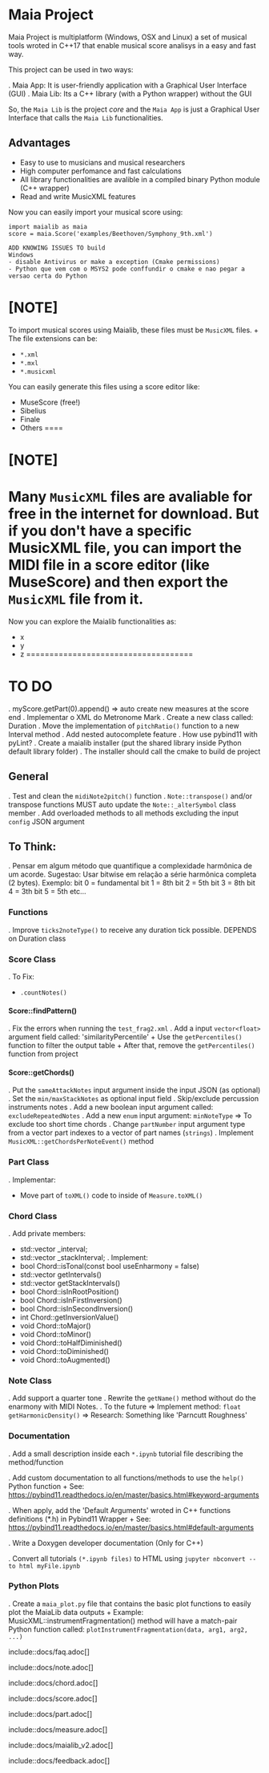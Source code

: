 # Maia Project

Maia Project is multiplatform (Windows, OSX and Linux) a set of musical tools wroted in C++17 that enable musical score analisys in a easy and fast way.

This project can be used in two ways:

. Maia App: It is user-friendly application with a Graphical User Interface (GUI)
. Maia Lib: Its a C++ library (with a Python wrapper) without the GUI

So, the `Maia Lib` is the project *core* and the `Maia App` is just a Graphical User Interface that calls the `Maia Lib` functionalities.

## Advantages
* Easy to use to musicians and musical researchers
* High computer perfomance and fast calculations
* All library functionalities are avalible in a compiled binary Python module (C++ wrapper)
* Read and write MusicXML features

Now you can easily import your musical score using:
```
import maialib as maia
score = maia.Score('examples/Beethoven/Symphony_9th.xml')

ADD KNOWING ISSUES TO build
Windows
- disable Antivirus or make a exception (Cmake permissions)
- Python que vem com o MSYS2 pode conffundir o cmake e nao pegar a versao certa do Python

```
[NOTE]
====
To import musical scores using Maialib, these files must be `MusicXML` files. +
The file extensions can be:

* `*.xml`
* `*.mxl`
* `*.musicxml`

You can easily generate this files using a score editor like:

* MuseScore (free!)
* Sibelius
* Finale
* Others
====

[NOTE]
====
Many `MusicXML` files are avaliable for free in the internet for download.
But if you don't have a specific MusicXML file, you can import the MIDI file in a score editor (like MuseScore) and then export the `MusicXML` file from it. 
====
Now you can explore the Maialib functionalities as:

* x
* y
* z
====================================

# TO DO
. myScore.getPart(0).append() => auto create new measures at the score end
. Implementar o XML do Metronome Mark
. Create a new class called: Duration
. Move the implementation of `pitchRatio()` function to a new Interval method
. Add nested autocomplete feature
. How use pybind11 with pyLint?
. Create a maialib installer (put the shared library inside Python default library folder)
. The installer should call the cmake to build de project

## General
. Test and clean the `midiNote2pitch()` function
. `Note::transpose()` and/or transpose functions MUST auto update the `Note::_alterSymbol` class member
. Add overloaded methods to all methods excluding the input `config` JSON argument

## To Think:
. Pensar em algum método que quantifique a complexidade harmônica de um acorde.
Sugestao: Usar bitwise em relação a série harmônica completa (2 bytes).
Exemplo:
bit 0 = fundamental
bit 1 = 8th
bit 2 = 5th
bit 3 = 8th
bit 4 = 3th
bit 5 = 5th
etc...

### Functions
. Improve `ticks2noteType()` to receive any duration tick possible. DEPENDS on Duration class

### Score Class
. To Fix:
* `.countNotes()`

#### Score::findPattern()
. Fix the errors when running the `test_frag2.xml`
. Add a input `vector<float>` argument field called: 'similarityPercentile' +
Use the `getPercentiles()` function to filter the output table +
After that, remove the `getPercentiles()` function from project

#### Score::getChords()
. Put the `sameAttackNotes` input argument inside the input JSON (as optional)
. Set the `min/maxStackNotes` as optional input field
. Skip/exclude percussion instruments notes
. Add a new boolean input argument called: `excludeRepeatedNotes`
. Add a new `enum` input argument: `minNoteType` => To exclude too short time chords
. Change `partNumber` input argument type from a vector part indexes to a vector of part names (`strings`)
. Implement `MusicXML::getChordsPerNoteEvent()` method

### Part Class
. Implementar:
* Move part of `toXML()` code to inside of `Measure.toXML()`

### Chord Class
. Add private members:
* std::vector<Interval> _interval;
* std::vector<Interval> _stackInterval;
. Implement:
* bool Chord::isTonal(const bool useEnharmony = false)
* std::vector<Interval> getIntervals()
* std::vector<Interval> getStackIntervals()
* bool Chord::isInRootPosition()
* bool Chord::isInFirstInversion()
* bool Chord::isInSecondInversion()
* int Chord::getInversionValue()
* void Chord::toMajor()
* void Chord::toMinor()
* void Chord::toHalfDiminished()
* void Chord::toDiminished()
* void Chord::toAugmented()

### Note Class
. Add support a quarter tone
. Rewrite the `getName()` method without do the enarmony with MIDI Notes.
. To the future => Implement method: `float getHarmonicDensity()` => Research: Something like 'Parncutt Roughness'

### Documentation
. Add a small description inside each `*.ipynb` tutorial file describing the method/function

. Add custom documentation to all functions/methods to use the `help()` Python function +
See: https://pybind11.readthedocs.io/en/master/basics.html#keyword-arguments

. When apply, add the 'Default Arguments' wroted in C++ functions definitions (*.h) in Pybind11 Wrapper +
See: https://pybind11.readthedocs.io/en/master/basics.html#default-arguments

. Write a Doxygen developer documentation (Only for C++)

. Convert all tutorials `(*.ipynb files)` to HTML using `jupyter nbconvert --to html myFile.ipynb`

### Python Plots
. Create a `maia_plot.py` file that contains the basic plot functions to easily plot the MaiaLib data outputs +
Example: MusicXML::instrumentFragmentation() method will have a match-pair Python function called: `plotInstrumentFragmentation(data, arg1, arg2, ...)`

include::docs/faq.adoc[]

include::docs/note.adoc[]

include::docs/chord.adoc[]

include::docs/score.adoc[]

include::docs/part.adoc[]

include::docs/measure.adoc[]

include::docs/maialib_v2.adoc[]

include::docs/feedback.adoc[]
